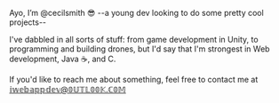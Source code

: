 Ayo, I’m @cecilsmith 😎 --a young dev looking to do some pretty cool projects--

I've dabbled in all sorts of stuff: from game development in Unity, to programming and building drones, but I'd say that I'm strongest in Web development, Java ☕️, and C.

If you'd like to reach me about something, feel free to contact me at 𝕚𝕨𝕖𝕓𝕒𝕡𝕡𝕕𝕖𝕧@𝟘𝕌𝕋𝕃𝟘𝟘𝕂.ℂ𝟘𝕄
<!---
cecilsmith/cecilsmith is a ✨ special ✨ repository because its `README.md` (this file) appears on your GitHub profile.
You can click the Preview link to take a look at your changes.
--->
